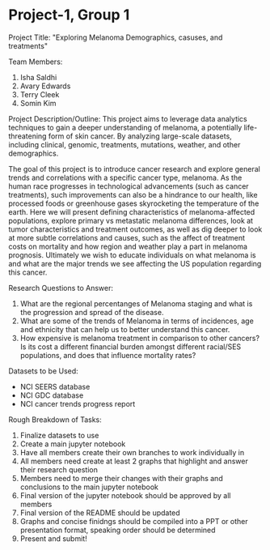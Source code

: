 # Project-1, Group 1

Project Title: "Exploring Melanoma Demographics, casuses, and treatments"

Team Members:
1. Isha Saldhi
2. Avary Edwards
3. Terry Cleek
4. Somin Kim
     
Project Description/Outline:
This project aims to leverage data analytics techniques to gain a deeper understanding of melanoma, a potentially life-threatening form of skin cancer. By analyzing large-scale datasets, including clinical, genomic, treatments, mutations, weather, and other demographics.

The goal of this project is to introduce cancer research and explore general trends and correlations with a specific cancer type, melanoma. As the human race progresses in technological advancements (such as cancer treatments), such improvements can also be a hindrance to our health, like processed foods or greenhouse gases skyrocketing the temperature of the earth. Here we will present defining characteristics of melanoma-affected populations, explore primary vs metastatic melanoma differences, look at tumor characteristics and treatment outcomes, as well as dig deeper to look at more subtle correlations and causes, such as the affect of treatment costs on mortality and how region and weather play a part in melanoma prognosis. Ultimately we wish to educate individuals on what melanoma is and what are the major trends we see affecting the US population regarding this cancer. 

Research Questions to Answer:
1. What are the regional percentanges of Melanoma staging and what is the progression and spread of the disease.
2. What are some of the trends of Melanoma in terms of incidences, age and ethnicity that can help us to better understand this cancer.
3. How expensive is melanoma treatment in comparison to other cancers? Is its cost a different financial burden amongst different racial/SES populations, and does that influence mortality rates?

Datasets to be Used:
* NCI SEERS database
* NCI GDC database
* NCI cancer trends progress report

Rough Breakdown of Tasks:
1. Finalize datasets to use
2. Create a main jupyter notebook
3. Have all members create their own branches to work individually in
4. All members need create at least 2 graphs that highlight and answer their research question
5. Members need to merge their changes with their graphs and conclusions to the main jupyter notebook
6. Final version of the jupyter notebook should be approved by all members
7. Final version of the README should be updated
8. Graphs and concise finidngs should be compiled into a PPT or other presentation format, speaking order should be determined
9. Present and submit!
